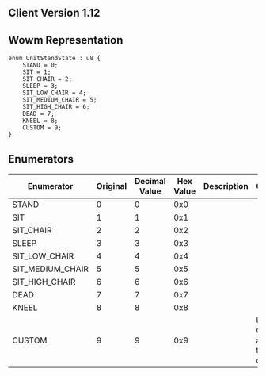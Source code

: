 ## Client Version 1.12

## Wowm Representation
```rust,ignore
enum UnitStandState : u8 {
    STAND = 0;    
    SIT = 1;    
    SIT_CHAIR = 2;    
    SLEEP = 3;    
    SIT_LOW_CHAIR = 4;    
    SIT_MEDIUM_CHAIR = 5;    
    SIT_HIGH_CHAIR = 6;    
    DEAD = 7;    
    KNEEL = 8;    
    CUSTOM = 9;    
}

```
## Enumerators
| Enumerator | Original | Decimal Value | Hex Value | Description | Comment |
| --------- | -------- | ------------- | --------- | ----------- | ------- |
| STAND | 0 | 0 | 0x0 |  |  |
| SIT | 1 | 1 | 0x1 |  |  |
| SIT_CHAIR | 2 | 2 | 0x2 |  |  |
| SLEEP | 3 | 3 | 0x3 |  |  |
| SIT_LOW_CHAIR | 4 | 4 | 0x4 |  |  |
| SIT_MEDIUM_CHAIR | 5 | 5 | 0x5 |  |  |
| SIT_HIGH_CHAIR | 6 | 6 | 0x6 |  |  |
| DEAD | 7 | 7 | 0x7 |  |  |
| KNEEL | 8 | 8 | 0x8 |  |  |
| CUSTOM | 9 | 9 | 0x9 |  | Used for Cthun according to cmangos. |
